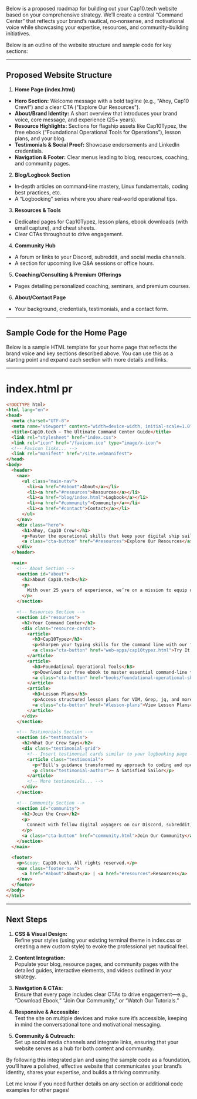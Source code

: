 Below is a proposed roadmap for building out your Cap10.tech website based on your comprehensive strategy. We’ll create a central “Command Center” that reflects your brand’s nautical, no‑nonsense, and motivational voice while showcasing your expertise, resources, and community-building initiatives.

Below is an outline of the website structure and sample code for key sections:

---

## Proposed Website Structure

1. **Home Page (index.html)**
  - **Hero Section:** Welcome message with a bold tagline (e.g., “Ahoy, Cap10 Crew!”) and a clear CTA ("Explore Our Resources").
  - **About/Brand Identity:** A short overview that introduces your brand voice, core message, and experience (25+ years).
  - **Resource Highlights:** Sections for flagship assets like Cap10Typez, the free ebook (“Foundational Operational Tools for Operations”), lesson plans, and your blog.
  - **Testimonials & Social Proof:** Showcase endorsements and LinkedIn credentials.
  - **Navigation & Footer:** Clear menus leading to blog, resources, coaching, and community pages.

2. **Blog/Logbook Section**
  - In‑depth articles on command‑line mastery, Linux fundamentals, coding best practices, etc.
  - A “Logbooking” series where you share real‑world operational tips.

3. **Resources & Tools**
  - Dedicated pages for Cap10Typez, lesson plans, ebook downloads (with email capture), and cheat sheets.
  - Clear CTAs throughout to drive engagement.

4. **Community Hub**
  - A forum or links to your Discord, subreddit, and social media channels.
  - A section for upcoming live Q&A sessions or office hours.

5. **Coaching/Consulting & Premium Offerings**
  - Pages detailing personalized coaching, seminars, and premium courses.

6. **About/Contact Page**
  - Your background, credentials, testimonials, and a contact form.

---

## Sample Code for the Home Page

Below is a sample HTML template for your home page that reflects the brand voice and key sections described above. You can use this as a starting point and expand each section with more details and links.

---

# index.html pr <!-- index.html -->

```html
<!DOCTYPE html>
<html lang="en">
<head>
  <meta charset="UTF-8">
  <meta name="viewport" content="width=device-width, initial-scale=1.0">
  <title>Cap10.tech – The Ultimate Command Center Guide</title>
  <link rel="stylesheet" href="index.css">
  <link rel="icon" href="/favicon.ico" type="image/x-icon">
  <!-- Favicon links... -->
  <link rel="manifest" href="/site.webmanifest">
</head>
<body>
  <header>
    <nav>
      <ul class="main-nav">
        <li><a href="#about">About</a></li>
        <li><a href="#resources">Resources</a></li>
        <li><a href="blog/index.html">Logbook</a></li>
        <li><a href="#community">Community</a></li>
        <li><a href="#contact">Contact</a></li>
      </ul>
    </nav>
    <div class="hero">
      <h1>Ahoy, Cap10 Crew!</h1>
      <p>Master the operational skills that keep your digital ship sailing—even through stormy weather.</p>
      <a class="cta-button" href="#resources">Explore Our Resources</a>
    </div>
  </header>

  <main>
    <!-- About Section -->
    <section id="about">
      <h2>About Cap10.tech</h2>
      <p>
        With over 25 years of experience, we’re on a mission to equip digital voyagers with the command‑line mastery and operational skills needed to navigate today’s tech storms. At Cap10.tech, we believe that smooth seas never made a skilled sailor!
      </p>
    </section>

    <!-- Resources Section -->
    <section id="resources">
      <h2>Your Command Center</h2>
      <div class="resource-cards">
        <article>
          <h3>Cap10Typez</h3>
          <p>Sharpen your typing skills for the command line with our free Cap10Typez tool.</p>
          <a class="cta-button" href="web-apps/cap10typez.html">Try It Now</a>
        </article>
        <article>
          <h3>Foundational Operational Tools</h3>
          <p>Download our free ebook to master essential command‑line tools.</p>
          <a class="cta-button" href="books/foundational-operational-skills.html">Download Ebook</a>
        </article>
        <article>
          <h3>Lesson Plans</h3>
          <p>Access structured lesson plans for VIM, Grep, jq, and more.</p>
          <a class="cta-button" href="#lesson-plans">View Lesson Plans</a>
        </article>
      </div>
    </section>

    <!-- Testimonials Section -->
    <section id="testimonials">
      <h2>What Our Crew Says</h2>
      <div class="testimonial-grid">
        <!-- Insert testimonial cards similar to your logbooking page -->
        <article class="testimonial">
          <p>"Bill's guidance transformed my approach to coding and operations."</p>
          <p class="testimonial-author">— A Satisfied Sailor</p>
        </article>
        <!-- More testimonials... -->
      </div>
    </section>

    <!-- Community Section -->
    <section id="community">
      <h2>Join the Crew</h2>
      <p>
        Connect with fellow digital voyagers on our Discord, subreddit, and more. Share your log entries, ask questions, and help steer the course of Cap10.tech.
      </p>
      <a class="cta-button" href="community.html">Join Our Community</a>
    </section>
  </main>

  <footer>
    <p>&copy; Cap10.tech. All rights reserved.</p>
    <nav class="footer-nav">
      <a href="#about">About</a> | <a href="#resources">Resources</a> | <a href="#contact">Contact</a>
    </nav>
  </footer>
</body>
</html>
```

---

## Next Steps

1. **CSS & Visual Design:**  
   Refine your styles (using your existing terminal theme in index.css or creating a new custom style) to evoke the professional yet nautical feel.

2. **Content Integration:**  
   Populate your blog, resource pages, and community pages with the detailed guides, interactive elements, and videos outlined in your strategy.

3. **Navigation & CTAs:**  
   Ensure that every page includes clear CTAs to drive engagement—e.g., “Download Ebook,” “Join Our Community,” or “Watch Our Tutorials.”

4. **Responsive & Accessible:**  
   Test the site on multiple devices and make sure it’s accessible, keeping in mind the conversational tone and motivational messaging.

5. **Community & Outreach:**  
   Set up social media channels and integrate links, ensuring that your website serves as a hub for both content and community.

By following this integrated plan and using the sample code as a foundation, you’ll have a polished, effective website that communicates your brand’s identity, shares your expertise, and builds a thriving community.

Let me know if you need further details on any section or additional code examples for other pages!